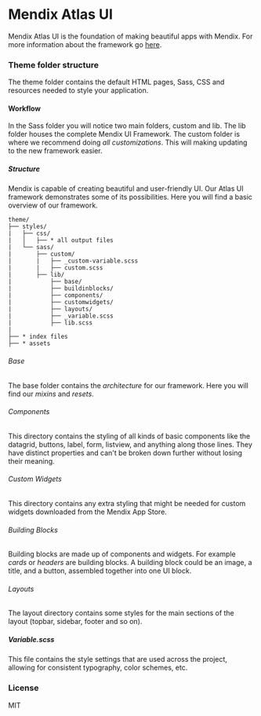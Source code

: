 # Mendix Atlas UI
Mendix Atlas UI is the foundation of making beautiful apps with Mendix. For more information about the framework go [here](https://atlas.mendix.com/).

### Theme folder structure
The theme folder contains the default HTML pages, Sass, CSS and resources needed to style your application.

#### Workflow
In the Sass folder you will notice two main folders, custom and lib. The lib folder houses the complete Mendix UI Framework. The custom folder is where we recommend doing *all customizations*. This will making updating to the new framework easier.

##### Structure
Mendix is capable of creating beautiful and user-friendly UI. Our Atlas UI framework demonstrates some of its possibilities. Here you will find a basic overview of our framework.

```
theme/
├── styles/
|   ├── css/
|   │   ├── * all output files
|   └── sass/
|       ├── custom/
|       |   ├── _custom-variable.scss
|       |   ├── custom.scss
|       ├── lib/
|           ├── base/
|           ├── buildinblocks/
|           ├── components/
|           ├── customwidgets/
|           ├── layouts/
|           ├── _variable.scss
|           ├── lib.scss
|
├── * index files
├── * assets
```

###### Base
The base folder contains the *architecture* for our framework. Here you will find our *mixins* and *resets*.

###### Components
This directory contains the styling of all kinds of basic components like the datagrid, buttons, label, form, listview, and anything along those lines. They have distinct properties and can't be broken down further without losing their meaning.

###### Custom Widgets
This directory contains any extra styling that might be needed for custom widgets downloaded from the Mendix App Store.

###### Building Blocks
Building blocks are made up of components and widgets. For example *cards* or *headers* are building blocks. A building block could be an image, a title, and a button, assembled together into one UI block.

###### Layouts
The layout directory contains some styles for the main sections of the layout (topbar, sidebar, footer and so on).

##### Variable.scss
This file contains the style settings that are used across the project, allowing for consistent typography, color schemes, etc.

### License

MIT
